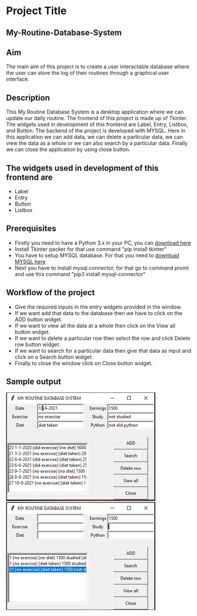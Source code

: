 # Project Title
## My-Routine-Database-System
## Aim
The main aim of this project is to create a user interactable database where the user can store the log of their routines through a graphical user interface.
## Description
This My Routine Database System is a desktop application where we can update our daily routine. The frontend of this project is made up of Tkinter. The widgets used in development of this frontend are Label, Entry, Listbox, and Button. The backend of the project is developed with MYSQL. Here in this application we can add data, we can delete a particular data, we can view the data as a whole or we can also search by a particular data. Finally we can close the application by using close button.
## The widgets used in development of this frontend are
* Label
* Entry
* Button
* Listbox
## Prerequisites
* Firstly you need to have a Python 3.x in your PC, you can [download here](https://www.python.org/downloads/)
* Install Tkinter packer for that use command "pip install tkinter"
* You have to setup MYSQL database. For that you need to [download MYSQL here](https://www.mysql.com/downloads/)
* Next you have to install mysql.connector, for that go to command promt and use this command "pip3 install mysql-connector"
## Workflow of the project
* Give the required inputs in the entry widgets provided in the window.
* If we want add that data to the database then we have to click on the ADD button widget.
* If we want to view all the data at a whole then click on the View all button widget.
* If we want to delete a particular row then select the row and click Delete row button widget.
* If we want to search for a particular data then give that data as input and click on a Search button widget.
* Finally to close the window click on Close button widget.
## Sample output
![](Images/view_all.PNG)
![](Images/Search.PNG)

